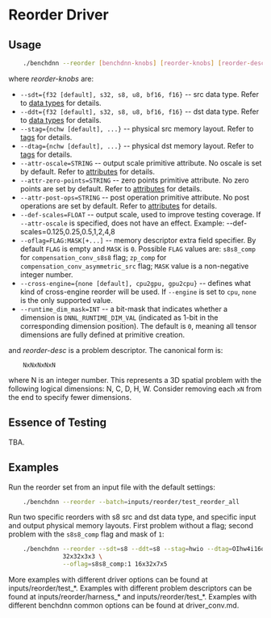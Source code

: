 # Reorder Driver

## Usage
``` sh
    ./benchdnn --reorder [benchdnn-knobs] [reorder-knobs] [reorder-desc] ...
```

where *reorder-knobs* are:

 - `--sdt={f32 [default], s32, s8, u8, bf16, f16}` -- src data type.
            Refer to [data types](knobs_dt.md) for details.
 - `--ddt={f32 [default], s32, s8, u8, bf16, f16}` -- dst data type.
            Refer to [data types](knobs_dt.md) for details.
 - `--stag={nchw [default], ...}` -- physical src memory layout.
            Refer to [tags](knobs_tag.md) for details.
 - `--dtag={nchw [default], ...}` -- physical dst memory layout.
            Refer to [tags](knobs_tag.md) for details.
 - `--attr-oscale=STRING` -- output scale primitive attribute. No oscale is
            set by default. Refer to [attributes](knobs_attr.md) for details.
 - `--attr-zero-points=STRING` -- zero points primitive attribute. No zero
            points are set by default. Refer to [attributes](knobs_attr.md)
            for details.
 - `--attr-post-ops=STRING` -- post operation primitive attribute. No post
            operations are set by default. Refer to [attributes](knobs_attr.md)
            for details.
 - `--def-scales=FLOAT` -- output scale, used to improve testing
            coverage. If `--attr-oscale` is specified, does not have an effect.
            Example: --def-scales=0.125,0.25,0.5,1,2,4,8
 - `--oflag=FLAG:MASK[+...]` -- memory descriptor extra field specifier. By
            default `FLAG` is empty and `MASK` is `0`. Possible `FLAG` values
            are:
            `s8s8_comp` for `compensation_conv_s8s8` flag;
            `zp_comp` for `compensation_conv_asymmetric_src` flag;
            `MASK` value is a non-negative integer number.
 - `--cross-engine={none [default], cpu2gpu, gpu2cpu}` -- defines what kind of
            cross-engine reorder will be used. If `--engine` is set to `cpu`,
            `none` is the only supported value.
 - `--runtime_dim_mask=INT` -- a bit-mask that indicates whether a dimension is
            `DNNL_RUNTIME_DIM_VAL` (indicated as 1-bit in the corresponding
            dimension position). The default is `0`, meaning all tensor
            dimensions are fully defined at primitive creation.

and *reorder-desc* is a problem descriptor. The canonical form is:
```
    NxNxNxNxN
```
where N is an integer number. This represents a 3D spatial problem with the
following logical dimensions: N, C, D, H, W. Consider removing each `xN` from
the end to specify fewer dimensions.


## Essence of Testing
TBA.


## Examples

Run the reorder set from an input file with the default settings:
``` sh
    ./benchdnn --reorder --batch=inputs/reorder/test_reorder_all
```

Run two specific reorders with s8 src and dst data type, and specific input and
output physical memory layouts. First problem without a flag; second problem
with the `s8s8_comp` flag and mask of `1`:
``` sh
    ./benchdnn --reorder --sdt=s8 --ddt=s8 --stag=hwio --dtag=OIhw4i16o4i \
               32x32x3x3 \
               --oflag=s8s8_comp:1 16x32x7x5
```

More examples with different driver options can be found at
inputs/reorder/test_\*. Examples with different problem descriptors can be
found at inputs/reorder/harness_\* and inputs/reorder/test_\*. Examples with
different benchdnn common options can be found at driver_conv.md.
